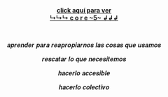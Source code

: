 

<br>
<br>
<p align="center"> <a href="https://www.youtube.com/watch?v=8WcZCF4i9FM&t=403s" target="_blank" rel="noopener noreferrer"><b>click aquí para ver<br>↳↳↳  c o r e ~5~  ↲↲↲</b></a></p>

<br>

<p align="center">𝒂𝒑𝒓𝒆𝒏𝒅𝒆𝒓 𝒑𝒂𝒓𝒂 𝒓𝒆𝒂𝒑𝒓𝒐𝒑𝒊𝒂𝒓𝒏𝒐𝒔 𝒍𝒂𝒔 𝒄𝒐𝒔𝒂𝒔 𝒒𝒖𝒆 𝒖𝒔𝒂𝒎𝒐𝒔</p>

<p align="center">𝒓𝒆𝒔𝒄𝒂𝒕𝒂𝒓 𝒍𝒐 𝒒𝒖𝒆 𝒏𝒆𝒄𝒆𝒔𝒊𝒕𝒆𝒎𝒐𝒔</p>

<p align="center">𝒉𝒂𝒄𝒆𝒓𝒍𝒐 𝒂𝒄𝒄𝒆𝒔𝒊𝒃𝒍𝒆</p>

<p align="center">𝒉𝒂𝒄𝒆𝒓𝒍𝒐 𝒄𝒐𝒍𝒆𝒄𝒕𝒊𝒗𝒐</p>
<br>
<br>

